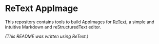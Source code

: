 # ReText AppImage

This repository contains tools to build AppImages for [ReText](https://github.com/retext-project/retext/), a simple and intuitive Markdown and reStructuredText editor.


*(This README was written using ReText.)*
